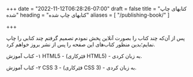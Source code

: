 +++
date = "2022-11-12T06:28:26-07:00"
draft = false
title = "کتابهای چاپ شده"
heading = "کتابهای چاپ شده"
aliases = [
    "/publishing-book/"
]

+++

پس از آن‌که چند کتاب را بصورت آنلاین پخش نمودم تصمیم گرفتم چند کتابی را چاپ نمایم؛بدین منظور کتاب‌های این صفحه را پس از نشر بروز خواهم کرد.

١- کتاب آموزش HTML5 - (فێرکاری HTML5) - به زبان کردی.

٢- کتاب آموزش CSS 3 - (فێرکاری CSS 3) - به زبان کردی.